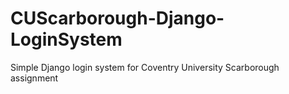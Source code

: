 # CUScarborough-Django-LoginSystem
Simple Django login system for Coventry University Scarborough assignment
